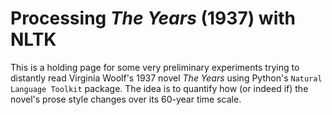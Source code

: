 # Processing *The Years* (1937) with NLTK

This is a holding page for some very preliminary experiments trying to distantly read Virginia Woolf's 1937 novel *The Years* using Python's `Natural Language Toolkit` package. The idea is to quantify how (or indeed if) the novel's prose style changes over its 60-year time scale.
